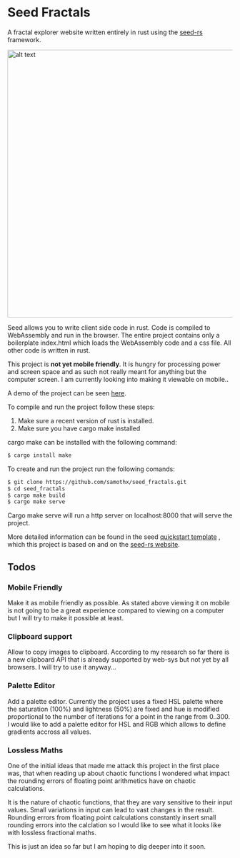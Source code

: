 # Seed Fractals

A fractal explorer website written entirely in rust using the [seed-rs](https://seed-rs.org/) framework. 

<img src="https://tele-conference.de/img/fractal.png" alt="alt text" title="image Title" width="600"/>

Seed allows you to write client side code in rust. Code is compiled to WebAssembly and run in the browser.
The entire project contains only a boilerplate index.html which loads the WebAssembly code and a css file.
All other code is written in rust.

This project is **not yet mobile friendly**. It is hungry for processing power and screen space and as such  not really 
meant for anything but the computer screen. I am currently looking into making it viewable on mobile..

A demo of the project can be seen [here](https://tele-conference.de).

To compile and run the project follow these steps:
1. Make sure a recent version of rust is installed.
2. Make sure you have cargo make installed

cargo make can be installed with the following command: 
```bash
$ cargo install make
```
To create and run the project run the following comands:  
```bash
$ git clone https://github.com/samothx/seed_fractals.git
$ cd seed_fractals
$ cargo make build
$ cargo make serve
```
Cargo make serve will run a http server on localhost:8000 that will serve the project.

More detailed information can be found in the seed [quickstart template](https://github.com/seed-rs/seed-quickstart.git) 
, which this project is based on and on the [seed-rs website](https://seed-rs.org/).  

## Todos

### Mobile Friendly
Make it as mobile friendly as possible. As stated above viewing it on mobile is not going to be a great experience 
compared to viewing on a computer but I will try to make it possible at least.

### Clipboard support
Allow to copy images to clipboard. According to my research so far there is a new clipboard API that is already supported by web-sys but not yet by all browsers. I will try to use it anyway...

### Palette Editor
Add a palette editor. Currently the project uses a fixed HSL palette where the saturation (100%) and lightness (50%) are fixed and hue is modified proportional to the number of iterations for a point in the range from 0..300. I would like to add a palette editor for HSL and RGB 
which allows to define gradients accross all values. 

### Lossless Maths
One of the initial ideas that made me attack this project in the first place was, that when reading up about chaotic functions I wondered what 
impact the rounding errors of floating point arithmetics have on chaotic 
calculations. 

It is the nature of chaotic functions, that they are vary sensitive to their input values. Small variations in input can lead to vast changes in the result. Rounding errors from floating point calculations constantly insert small rounding errors into the calclation so I would like to see what it looks like with lossless fractional maths. 

This is just an idea so far but I am hoping to dig deeper into it soon. 
 
